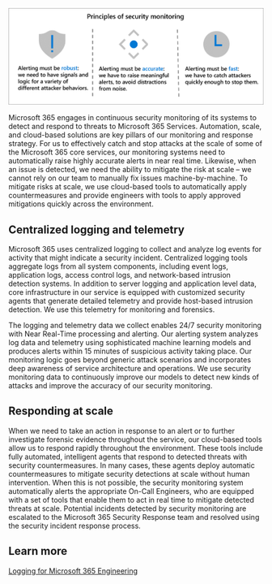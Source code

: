 ![A diagram showing the three principles of security monitoring. - Alerting must be robust: we need to have signals and logic for a variety of different attacker behaviors. - Alerting must be accurate: we have to raise meaningful alerts, to avoid distractions from noise. - Alerting must be fast: we have to catch attackers quickly enough to stop them.](../media/security-monitoring-principles.png)

Microsoft 365 engages in continuous security monitoring of its systems to detect and respond to threats to Microsoft 365 Services. Automation, scale, and cloud-based solutions are key pillars of our monitoring and response strategy. For us to effectively catch and stop attacks at the scale of some of the Microsoft 365 core services, our monitoring systems need to automatically raise highly accurate alerts in near real time. Likewise, when an issue is detected, we need the ability to mitigate the risk at scale – we cannot rely on our team to manually fix issues machine-by-machine. To mitigate risks at scale, we use cloud-based tools to automatically apply countermeasures and provide engineers with tools to apply approved mitigations quickly across the environment.

## Centralized logging and telemetry

Microsoft 365 uses centralized logging to collect and analyze log events for activity that might indicate a security incident. Centralized logging tools aggregate logs from all system components, including event logs, application logs, access control logs, and network-based intrusion detection systems. In addition to server logging and application level data, core infrastructure in our service is equipped with customized security agents that generate detailed telemetry and provide host-based intrusion detection. We use this telemetry for monitoring and forensics.

The logging and telemetry data we collect enables 24/7 security monitoring with Near Real-Time processing and alerting. Our alerting system analyzes log data and telemetry using sophisticated machine learning models and produces alerts within 15 minutes of suspicious activity taking place. Our monitoring logic goes beyond generic attack scenarios and incorporates deep awareness of service architecture and operations. We use security monitoring data to continuously improve our models to detect new kinds of attacks and improve the accuracy of our security monitoring.

## Responding at scale

When we need to take an action in response to an alert or to further investigate forensic evidence throughout the service, our cloud-based tools allow us to respond rapidly throughout the environment. These tools include fully automated, intelligent agents that respond to detected threats with security countermeasures. In many cases, these agents deploy automatic countermeasures to mitigate security detections at scale without human intervention. When this is not possible, the security monitoring system automatically alerts the appropriate On-Call Engineers, who are equipped with a set of tools that enable them to act in real time to mitigate detected threats at scale. Potential incidents detected by security monitoring are escalated to the Microsoft 365 Security Response team and resolved using the security incident response process.

## Learn more

[Logging for Microsoft 365 Engineering](https://docs.microsoft.com/office365/Enterprise/office-365-internal-logging?azure-portal=true)
